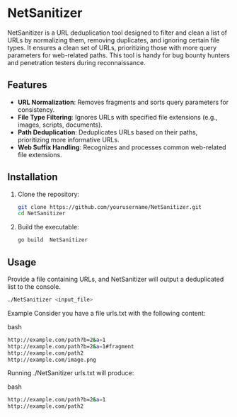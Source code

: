 # NetSanitizer

NetSanitizer is a URL deduplication tool designed to filter and clean a list of URLs by normalizing them, removing duplicates, and ignoring certain file types. It ensures a clean set of URLs, prioritizing those with more query parameters for web-related paths. This tool is handy for bug bounty hunters and penetration testers during reconnaissance.

## Features

- **URL Normalization**: Removes fragments and sorts query parameters for consistency.
- **File Type Filtering**: Ignores URLs with specified file extensions (e.g., images, scripts, documents).
- **Path Deduplication**: Deduplicates URLs based on their paths, prioritizing more informative URLs.
- **Web Suffix Handling**: Recognizes and processes common web-related file extensions.


## Installation

1. Clone the repository:
    ```sh
    git clone https://github.com/yourusername/NetSanitizer.git
    cd NetSanitizer
    ```

2. Build the executable:
    ```sh
    go build  NetSanitizer
    ```

## Usage

Provide a file containing URLs, and NetSanitizer will output a deduplicated list to the console.

```sh
./NetSanitizer <input_file>
 ```

Example
Consider you have a file urls.txt with the following content:

bash
```sh
http://example.com/path?b=2&a=1
http://example.com/path?b=2&a=1#fragment
http://example.com/path2
http://example.com/image.png
```
Running ./NetSanitizer urls.txt will produce:

bash
```sh
http://example.com/path?b=2&a=1
http://example.com/path2
```
